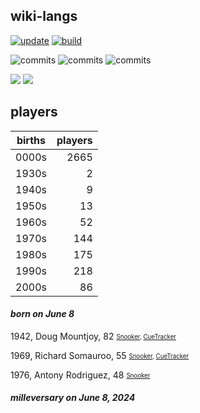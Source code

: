 ## wiki-langs
[![update](https://github.com/dreamerminsk/wiki-langs/actions/workflows/update-tables.yml/badge.svg)](https://github.com/dreamerminsk/wiki-langs/actions/workflows/update-tables.yml)
[![build](https://github.com/dreamerminsk/wiki-langs/actions/workflows/build.yml/badge.svg)](https://github.com/dreamerminsk/wiki-langs/actions/workflows/build.yml)

![commits](https://img.shields.io/github/commit-activity/y/dreamerminsk/wiki-langs)
![commits](https://img.shields.io/github/commit-activity/m/dreamerminsk/wiki-langs)
![commits](https://img.shields.io/github/commit-activity/w/dreamerminsk/wiki-langs)

![](https://img.shields.io/github/languages/code-size/dreamerminsk/wiki-langs)
![](https://img.shields.io/github/repo-size/dreamerminsk/wiki-langs)

## players
| births | players |
| :----: | ------: |
| 0000s | 2665 |
| 1930s | 2 |
| 1940s | 9 |
| 1950s | 13 |
| 1960s | 52 |
| 1970s | 144 |
| 1980s | 175 |
| 1990s | 218 |
| 2000s | 86 |

#### ***born on June  8***
1942, Doug Mountjoy, 82 <sub><sup>[Snooker](http://www.snooker.org/res/index.asp?player=806), [CueTracker](http://cuetracker.net/Players/doug-mountjoy/)</sup></sub>

1969, Richard Somauroo, 55 <sub><sup>[Snooker](http://www.snooker.org/res/index.asp?player=136), [CueTracker](http://cuetracker.net/Players/richard-somauroo/)</sup></sub>

1976, Antony Rodriguez, 48 <sub><sup>[Snooker](http://www.snooker.org/res/index.asp?player=2709)</sup></sub>


#### ***milleversary on June  8, 2024***



